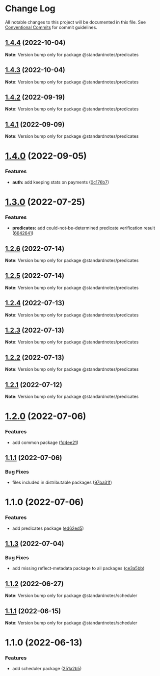 # Change Log

All notable changes to this project will be documented in this file.
See [Conventional Commits](https://conventionalcommits.org) for commit guidelines.

## [1.4.4](https://github.com/standardnotes/server/compare/@standardnotes/predicates@1.4.3...@standardnotes/predicates@1.4.4) (2022-10-04)

**Note:** Version bump only for package @standardnotes/predicates

## [1.4.3](https://github.com/standardnotes/server/compare/@standardnotes/predicates@1.4.2...@standardnotes/predicates@1.4.3) (2022-10-04)

**Note:** Version bump only for package @standardnotes/predicates

## [1.4.2](https://github.com/standardnotes/server/compare/@standardnotes/predicates@1.4.1...@standardnotes/predicates@1.4.2) (2022-09-19)

**Note:** Version bump only for package @standardnotes/predicates

## [1.4.1](https://github.com/standardnotes/server/compare/@standardnotes/predicates@1.4.0...@standardnotes/predicates@1.4.1) (2022-09-09)

**Note:** Version bump only for package @standardnotes/predicates

# [1.4.0](https://github.com/standardnotes/server/compare/@standardnotes/predicates@1.3.0...@standardnotes/predicates@1.4.0) (2022-09-05)

### Features

* **auth:** add keeping stats on payments ([0c176b7](https://github.com/standardnotes/server/commit/0c176b70f8281e1e490224b9c7ab85f272a3d4e9))

# [1.3.0](https://github.com/standardnotes/server/compare/@standardnotes/predicates@1.2.6...@standardnotes/predicates@1.3.0) (2022-07-25)

### Features

* **predicates:** add could-not-be-determined predicate verification result ([6642641](https://github.com/standardnotes/server/commit/6642641c1161986a1c1186698f6b8151ce3aee87))

## [1.2.6](https://github.com/standardnotes/server/compare/@standardnotes/predicates@1.2.5...@standardnotes/predicates@1.2.6) (2022-07-14)

**Note:** Version bump only for package @standardnotes/predicates

## [1.2.5](https://github.com/standardnotes/server/compare/@standardnotes/predicates@1.2.4...@standardnotes/predicates@1.2.5) (2022-07-14)

**Note:** Version bump only for package @standardnotes/predicates

## [1.2.4](https://github.com/standardnotes/server/compare/@standardnotes/predicates@1.2.3...@standardnotes/predicates@1.2.4) (2022-07-13)

**Note:** Version bump only for package @standardnotes/predicates

## [1.2.3](https://github.com/standardnotes/server/compare/@standardnotes/predicates@1.2.2...@standardnotes/predicates@1.2.3) (2022-07-13)

**Note:** Version bump only for package @standardnotes/predicates

## [1.2.2](https://github.com/standardnotes/server/compare/@standardnotes/predicates@1.2.1...@standardnotes/predicates@1.2.2) (2022-07-13)

**Note:** Version bump only for package @standardnotes/predicates

## [1.2.1](https://github.com/standardnotes/server/compare/@standardnotes/predicates@1.2.0...@standardnotes/predicates@1.2.1) (2022-07-12)

**Note:** Version bump only for package @standardnotes/predicates

# [1.2.0](https://github.com/standardnotes/server/compare/@standardnotes/predicates@1.1.1...@standardnotes/predicates@1.2.0) (2022-07-06)

### Features

* add common package ([fd4ee21](https://github.com/standardnotes/server/commit/fd4ee2123dc72b4d8755504d57bced608c1ab928))

## [1.1.1](https://github.com/standardnotes/server/compare/@standardnotes/predicates@1.1.0...@standardnotes/predicates@1.1.1) (2022-07-06)

### Bug Fixes

* files included in distributable packages ([97ba31f](https://github.com/standardnotes/server/commit/97ba31f345fc95df0c15a348f0461fb9e5bcb923))

# 1.1.0 (2022-07-06)

### Features

* add predicates package ([ed62ed5](https://github.com/standardnotes/server/commit/ed62ed516f5cf8784975f41680366bf0518ce491))

## [1.1.3](https://github.com/standardnotes/snjs/compare/@standardnotes/scheduler@1.1.2...@standardnotes/scheduler@1.1.3) (2022-07-04)

### Bug Fixes

* add missing reflect-metadata package to all packages ([ce3a5bb](https://github.com/standardnotes/snjs/commit/ce3a5bbf3f1d2276ac4abc3eec3c6a44c8c3ba9b))

## [1.1.2](https://github.com/standardnotes/snjs/compare/@standardnotes/scheduler@1.1.1...@standardnotes/scheduler@1.1.2) (2022-06-27)

**Note:** Version bump only for package @standardnotes/scheduler

## [1.1.1](https://github.com/standardnotes/snjs/compare/@standardnotes/scheduler@1.1.0...@standardnotes/scheduler@1.1.1) (2022-06-15)

**Note:** Version bump only for package @standardnotes/scheduler

# 1.1.0 (2022-06-13)

### Features

* add scheduler package ([251a2b5](https://github.com/standardnotes/snjs/commit/251a2b57937c4fcf3d23efd71dd6762a8df4496c))
